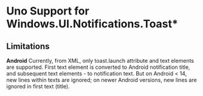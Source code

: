 # Uno Support for Windows.UI.Notifications.Toast*

## Limitations

**Android**
Currently, from XML, only toast.launch attribute and text elements are supported.
First text element is converted to Android notification title, and subsequent text elements - to notification text. But on Android < 14, new lines within texts are ignored; on newer Android versions, new lines are ignored in first text (title).
